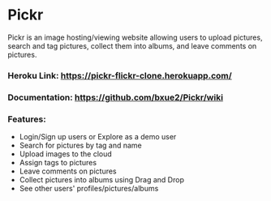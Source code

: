 # Pickr

Pickr is an image hosting/viewing website allowing users to upload pictures, search and tag pictures, collect them into albums, and leave comments on pictures.

### Heroku Link: https://pickr-flickr-clone.herokuapp.com/

### Documentation: https://github.com/bxue2/Pickr/wiki

### Features:
- Login/Sign up users or Explore as a demo user
- Search for pictures by tag and name
- Upload images to the cloud
- Assign tags to pictures
- Leave comments on pictures
- Collect pictures into albums using Drag and Drop
- See other users' profiles/pictures/albums



